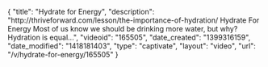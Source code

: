 {
    "title": "Hydrate for Energy",
    "description": "http:\/\/thriveforward.com\/lesson\/the-importance-of-hydration\/ Hydrate For Energy Most of us know we should be drinking more water, but why? Hydration is equal...",
    "videoid": "165505",
    "date_created": "1399316159",
    "date_modified": "1418181403",
    "type": "captivate",
    "layout": "video",
    "url": "\/v\/hydrate-for-energy\/165505"
}